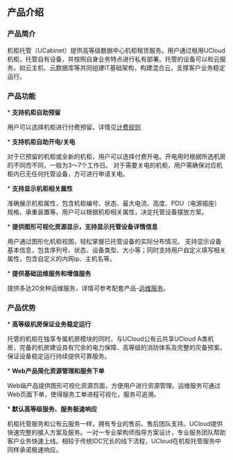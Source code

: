 

## 产品介绍

### 产品简介

机柜托管（UCabinet）提供高等级数据中心机柜租赁服务。用户通过租用UCloud机柜，托管自有设备，并按照自身业务特点进行私有部署。托管的设备可以和云服务，如云主机、云数据库等共同组建IT基础架构，构建混合云，支撑客户业务稳定运行。

### 产品功能

\* **支持机柜自助预留**

用户可以选择机柜进行付费预留，详情见[计费规则](https://docs.ucloud.cn/uhybrid/ucabinet/price)

\* **支持机柜自助开电/关电**

对于已预留的机柜或全新的机柜，用户可以选择付费开电。开电用时根据所选机房的不同而不同，一般为3～7个工作日。
对于需要关电的机柜，用户需确保对应机柜内已无任何托管设备，方可进行申请关电。

\* **支持显示机柜相关属性**

准确展示机柜属性，包含机柜编号、状态、最大电流、高度、PDU（电源插座）规格、承重装置等。用户可以根据机柜相关属性，决定托管设备摆放方案。

\* **提供图形可视化资源显示，支持显示托管设备详情信息**

用户通过图形化机柜视图，轻松掌握已托管设备的实际分布情况。
支持显示设备基本信息，包含序列号、状态、设备类型、大小等；同时支持用户自定义填写相关属性，包含自定义的内网ip、主机名等。

\* **提供基础运维服务和增值服务**

提供多达20余种运维服务，详情可参考配套产品-[运维服务](https://docs.ucloud.cn/uhybrid/uservice/info)。

### 产品优势

\* **高等级机房保证业务稳定运行**

托管的机柜在独享专属机房模块的同时，与UCloud公有云共享UCloud
A类机房，完备的机房建设具有冗余的电力保障、高等级的消防体系及完整的灾备预案。保证设备稳定运行持续提供可靠服务。

\* **Web产品简化资源管理和服务下单**

Web端产品提供图形可视化资源页面，方便用户进行资源管理。运维服务可通过Web页面下单，使得服务工单进程可视化，服务可追溯。

\* **默认高等级服务、服务极速响应**

机柜托管服务和公有云服务一样，拥有专业的售前、售后团队支持。UCloud提供快速完整的接入方案及服务。一对一专业架构师指导方案设计，专业服务团队帮助客户业务快速上线。相较于传统IDC冗长的线下流程，UCloud在机柜托管服务中同样承诺极速响应。
